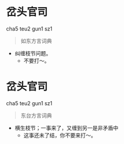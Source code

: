 # 岔头官司
cha5 teu2 gun1 sz1
> 如东方言词典
- 纠缠枝节问题。
  - 不要打～。

# 岔头官司
cha5 teu2 gun1 sz1
> 东台方言词典
- 横生枝节；一事来了，又缠到另一是非矛盾中
  - 这事还未了结，你不要来打～。

